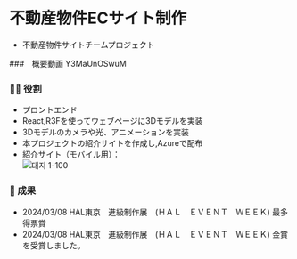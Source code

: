 # 不動産物件ECサイト制作
- 不動産物件サイトチームプロジェクト

###　概要動画
Y3MaUnOSwuM

  
### 🙋‍♂️ 役割

- プロントエンド
- React,R3Fを使ってウェブページに3Dモデルを実装
- 3Dモデルのカメラや光、アニメーションを実装
- 本プロジェクトの紹介サイトを作成し,Azureで配布
- 紹介サイト（モバイル用）：<br>
![대지 1-100](https://github.com/parkminmull/kasaisystemproject/assets/114851426/f3207b60-cb53-481c-aae0-baaad7763b8f)



### 🎯 成果
- 2024/03/08	HAL東京　進級制作展　(ＨＡＬ　ＥＶＥＮＴ　ＷＥＥＫ)	最多得票賞
- 2024/03/08	HAL東京　進級制作展　(ＨＡＬ　ＥＶＥＮＴ　ＷＥＥＫ)	金賞
を受賞しました。

